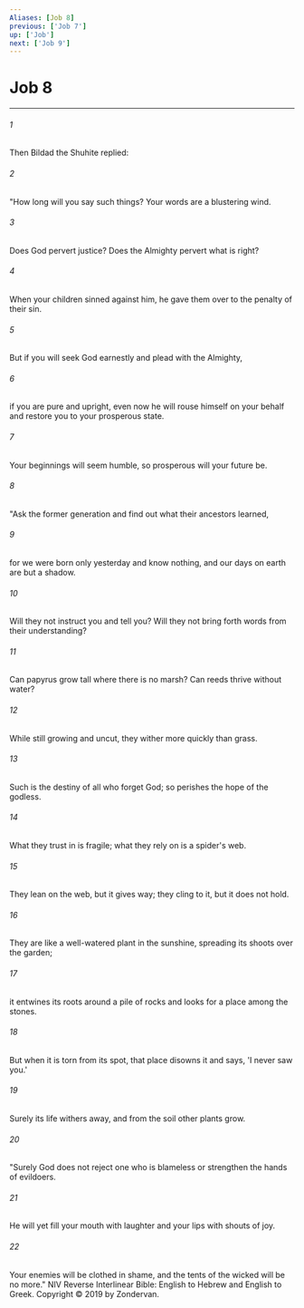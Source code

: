 ```yaml
---
Aliases: [Job 8]
previous: ['Job 7']
up: ['Job']
next: ['Job 9']
---
```

# Job 8

***


###### 1 
Then Bildad the Shuhite replied: 

###### 2 
"How long will you say such things? Your words are a blustering wind. 

###### 3 
Does God pervert justice? Does the Almighty pervert what is right? 

###### 4 
When your children sinned against him, he gave them over to the penalty of their sin. 

###### 5 
But if you will seek God earnestly and plead with the Almighty, 

###### 6 
if you are pure and upright, even now he will rouse himself on your behalf and restore you to your prosperous state. 

###### 7 
Your beginnings will seem humble, so prosperous will your future be. 

###### 8 
"Ask the former generation and find out what their ancestors learned, 

###### 9 
for we were born only yesterday and know nothing, and our days on earth are but a shadow. 

###### 10 
Will they not instruct you and tell you? Will they not bring forth words from their understanding? 

###### 11 
Can papyrus grow tall where there is no marsh? Can reeds thrive without water? 

###### 12 
While still growing and uncut, they wither more quickly than grass. 

###### 13 
Such is the destiny of all who forget God; so perishes the hope of the godless. 

###### 14 
What they trust in is fragile; what they rely on is a spider's web. 

###### 15 
They lean on the web, but it gives way; they cling to it, but it does not hold. 

###### 16 
They are like a well-watered plant in the sunshine, spreading its shoots over the garden; 

###### 17 
it entwines its roots around a pile of rocks and looks for a place among the stones. 

###### 18 
But when it is torn from its spot, that place disowns it and says, 'I never saw you.' 

###### 19 
Surely its life withers away, and from the soil other plants grow. 

###### 20 
"Surely God does not reject one who is blameless or strengthen the hands of evildoers. 

###### 21 
He will yet fill your mouth with laughter and your lips with shouts of joy. 

###### 22 
Your enemies will be clothed in shame, and the tents of the wicked will be no more." NIV Reverse Interlinear Bible: English to Hebrew and English to Greek. Copyright © 2019 by Zondervan.

